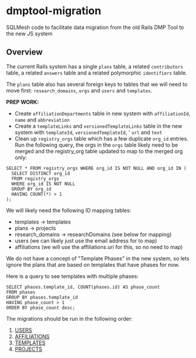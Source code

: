 # dmptool-migration
SQLMesh code to facilitate data migration from the old Rails DMP Tool to the new JS system

## Overview

The current Rails system has a single `plans` table, a related `contributors` table, a related `answers` table and a related polymorphic `identifiers` table.

The `plans` table also has several foreign keys to tables that we will need to move first: `research_domains`, `orgs` and `users` and `templates`.

**PREP WORK:**
- Create `affiliationDepartments` table in new system with `affiliationId`, `name` and `abbreviation`
- Create a `templateLinks` and `versionedTemplateLinks` table in the new system with `templateId`, `versionedTemplateId`, ' `url` and `text`
- Clean up `registry_orgs` table which has a few duplicate `org_id` entries. Run the following query, the orgs in the `orgs` table likely need to be merged and the registry_org table updated to map to the merged org only:
```
SELECT * FROM registry_orgs WHERE org_id IS NOT NULL AND org_id IN (
  SELECT DISTINCT org_id
  FROM registry_orgs
  WHERE org_id IS NOT NULL
  GROUP BY org_id
  HAVING COUNT(*) > 1
);
```

We will likely need the following ID mapping tables:
- templates -> templates
- plans -> projects
- research_domains -> researchDomains (see below for mapping)
- users (we can likely just use the email address for to map)
- affiliations (we will use the affiliations.uri for this, so no need to map)

We do not have a concept of "Template Phases" in the new system, so lets ignore the plans that are based on templates that have phases for now.

Here is a query to see templates with multiple phases:
```
SELECT phases.template_id, COUNT(phases.id) AS phase_count
FROM phases
GROUP BY phases.template_id
HAVING phase_count > 1
ORDER BY phase_count desc;
```

The migrations should be run in the following order:
1. [USERS](docs/Users.md)
2. [AFFILIATIONS](docs/Affiliations.md)
3. [TEMPLATES](docs/Templates.md)
4. [PROJECTS](docs/Projects.md)
